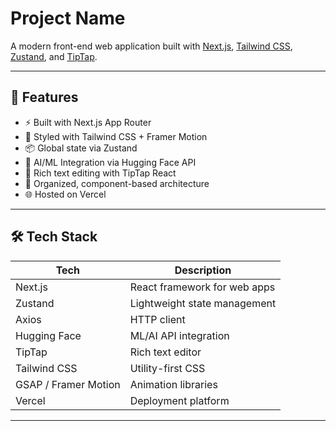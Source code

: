 # Project Name

A modern front-end web application built with [Next.js](https://nextjs.org/), [Tailwind CSS](https://tailwindcss.com/), [Zustand](https://zustand-demo.pmnd.rs/), and [TipTap](https://tiptap.dev/).

---

## 🚀 Features

- ⚡ Built with Next.js App Router
- 🎨 Styled with Tailwind CSS + Framer Motion
- 📦 Global state via Zustand
- 🧠 AI/ML Integration via Hugging Face API
- 📝 Rich text editing with TipTap React
- 📁 Organized, component-based architecture
- 🌐 Hosted on Vercel

---

## 🛠️ Tech Stack

| Tech                 | Description                  |
| -------------------- | ---------------------------- |
| Next.js              | React framework for web apps |
| Zustand              | Lightweight state management |
| Axios                | HTTP client                  |
| Hugging Face         | ML/AI API integration        |
| TipTap               | Rich text editor             |
| Tailwind CSS         | Utility-first CSS            |
| GSAP / Framer Motion | Animation libraries          |
| Vercel               | Deployment platform          |

---
